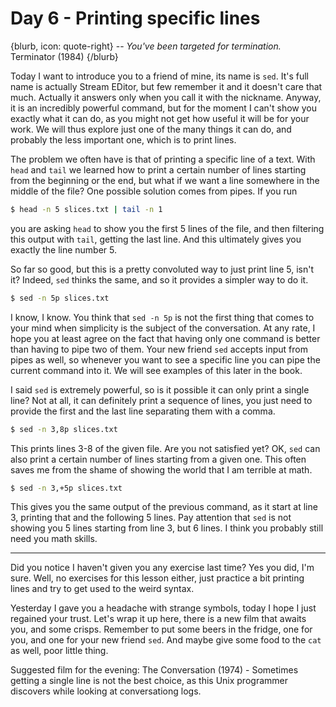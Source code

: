 # Day 6 - Printing specific lines

{blurb, icon: quote-right}
-- _You've been targeted for termination._
Terminator (1984)
{/blurb}

Today I want to introduce you to a friend of mine, its name is `sed`. It's full name is actually Stream EDitor, but few remember it and it doesn't care that much. Actually it answers only when you call it with the nickname. Anyway, it is an incredibly powerful command, but for the moment I can't show you exactly what it can do, as you might not get how useful it will be for your work. We will thus explore just one of the many things it can do, and probably the less important one, which is to print lines.

The problem we often have is that of printing a specific line of a text. With `head` and `tail` we learned how to print a certain number of lines starting from the beginning or the end, but what if we want a line somewhere in the middle of the file? One possible solution comes from pipes. If you run

``` sh
$ head -n 5 slices.txt | tail -n 1
```

you are asking `head` to show you the first 5 lines of the file, and then filtering this output with `tail`, getting the last line. And this ultimately gives you exactly the line number 5.

So far so good, but this is a pretty convoluted way to just print line 5, isn't it? Indeed, `sed` thinks the same, and so it provides a simpler way to do it.

``` sh
$ sed -n 5p slices.txt
```

I know, I know. You think that `sed -n 5p` is not the first thing that comes to your mind when simplicity is the subject of the conversation. At any rate, I hope you at least agree on the fact that having only one command is better than having to pipe two of them. Your new friend `sed` accepts input from pipes as well, so whenever you want to see a specific line you can pipe the current command into it. We will see examples of this later in the book.

I said `sed` is extremely powerful, so is it possible it can only print a single line? Not at all, it can definitely print a sequence of lines, you just need to provide the first and the last line separating them with a comma.

``` sh
$ sed -n 3,8p slices.txt
```

This prints lines 3-8 of the given file. Are you not satisfied yet? OK, `sed` can also print a certain number of lines starting from a given one. This often saves me from the shame of showing the world that I am terrible at math.

``` sh
$ sed -n 3,+5p slices.txt
```

This gives you the same output of the previous command, as it start at line 3, printing that and the following 5 lines. Pay attention that `sed` is not showing you 5 lines starting from line 3, but 6 lines. I think you probably still need you math skills.

* * *

Did you notice I haven't given you any exercise last time? Yes you did, I'm sure. Well, no exercises for this lesson either, just practice a bit printing lines and try to get used to the weird syntax.

Yesterday I gave you a headache with strange symbols, today I hope I just regained your trust. Let's wrap it up here, there is a new film that awaits you, and some crisps. Remember to put some beers in the fridge, one for you, and one for your new friend `sed`. And maybe give some food to the `cat` as well, poor little thing.

Suggested film for the evening: The Conversation (1974) - Sometimes getting a single line is not the best choice, as this Unix programmer discovers while looking at conversationg logs.